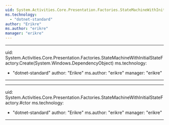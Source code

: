 ```yaml
---
uid: System.Activities.Core.Presentation.Factories.StateMachineWithInitialStateFactory
ms.technology: 
  - "dotnet-standard"
author: "Erikre"
ms.author: "erikre"
manager: "erikre"
---
```


---
uid: System.Activities.Core.Presentation.Factories.StateMachineWithInitialStateFactory.Create(System.Windows.DependencyObject)
ms.technology: 
  - "dotnet-standard"
author: "Erikre"
ms.author: "erikre"
manager: "erikre"
---

---
uid: System.Activities.Core.Presentation.Factories.StateMachineWithInitialStateFactory.#ctor
ms.technology: 
  - "dotnet-standard"
author: "Erikre"
ms.author: "erikre"
manager: "erikre"
---
